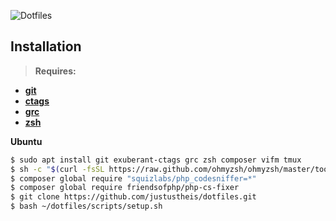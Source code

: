 ![Dotfiles](https://user-images.githubusercontent.com/7760415/72578616-d3746980-38d6-11ea-94a4-c9a11b0961b0.gif)
## Installation
> **Requires:**
- **[git](https://git-scm.com)**
- **[ctags](http://ctags.sourceforge.net)**
- **[grc](https://launchpad.net/ubuntu/+source/grc)**
- **[zsh](https://ohmyz.sh)**

**Ubuntu**
``` bash
$ sudo apt install git exuberant-ctags grc zsh composer vifm tmux
$ sh -c "$(curl -fsSL https://raw.github.com/ohmyzsh/ohmyzsh/master/tools/install.sh)"
$ composer global require "squizlabs/php_codesniffer=*"
$ composer global require friendsofphp/php-cs-fixer
$ git clone https://github.com/justustheis/dotfiles.git
$ bash ~/dotfiles/scripts/setup.sh
```
